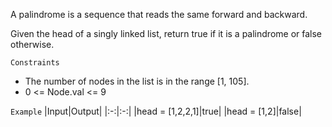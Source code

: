 A palindrome is a sequence that reads the same forward and backward.

Given the head of a singly linked list, return true if it is a palindrome or false otherwise.

`Constraints`
- The number of nodes in the list is in the range [1, 105].
- 0 <= Node.val <= 9

`Example`
|Input|Output|
|:-:|:-:|
|head = [1,2,2,1]|true|
|head = [1,2]|false|
